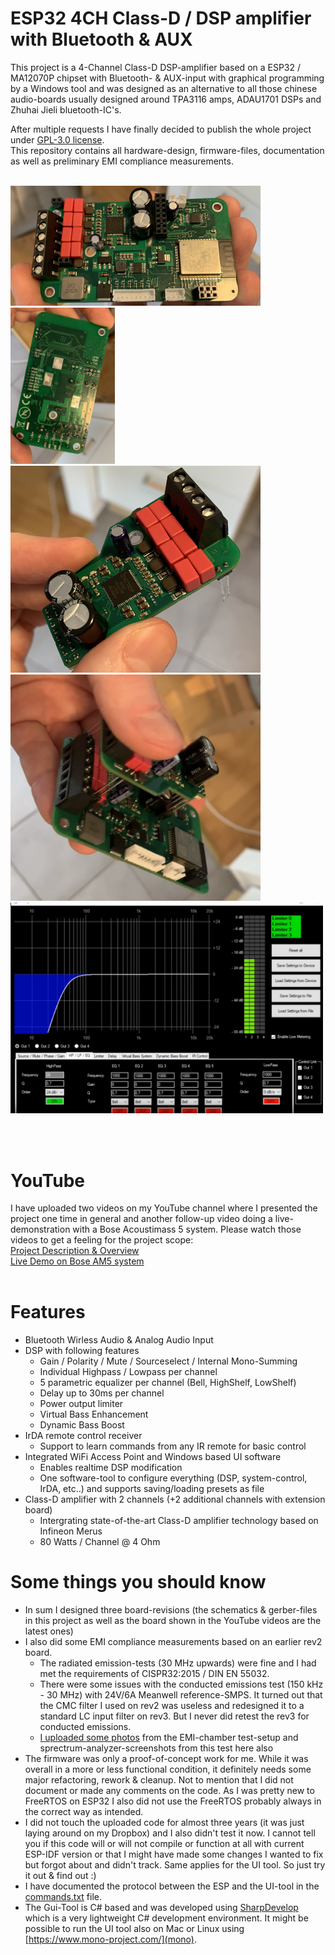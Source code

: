 ESP32 4CH Class-D / DSP amplifier with Bluetooth & AUX
==========================================================
This project is a 4-Channel Class-D DSP-amplifier based on a ESP32 / MA12070P chipset with Bluetooth- & AUX-input with graphical programming by a Windows tool and was designed as an alternative to all those chinese audio-boards usually designed around TPA3116 amps, ADAU1701 DSPs and Zhuhai Jieli bluetooth-IC's.<br>

After multiple requests I have finally decided to publish the whole project under [GPL-3.0 license](LICENSE).<br>
This repository contains all hardware-design, firmware-files, documentation as well as preliminary EMI compliance measurements.<br><br>


<img src=docs/mainboard_top.png width=400><img src=docs/mainboard_bot.png height=250><br>
<img src=docs/ext_board_top.png width=400><img src=docs/stackup_full.png width=400><br>
<img src=docs/tool_screenshot.png width=500>

<br><br>
     
YouTube
=======
I have uploaded two videos on my YouTube channel where I presented the project one time in general and another follow-up video doing a live-demonstration with a Bose Acoustimass 5 system. Please watch those videos to get a feeling for the project scope:<br>
[Project Description & Overview](https://youtu.be/IkDLlTarcUw)<br>
[Live Demo on Bose AM5 system](https://youtu.be/zn5gu4S4gQQ)
<br><br>

Features
========
* Bluetooth Wirless Audio & Analog Audio Input
* DSP with following features
  * Gain / Polarity / Mute / Sourceselect / Internal Mono-Summing
  * Individual Highpass / Lowpass per channel
  * 5 parametric equalizer per channel (Bell, HighShelf, LowShelf)
  * Delay up to 30ms per channel
  * Power output limiter
  * Virtual Bass Enhancement
  * Dynamic Bass Boost
* IrDA remote control receiver
  * Support to learn commands from any IR remote for basic control
* Integrated WiFi Access Point and Windows based UI software
  * Enables realtime DSP modification
  * One software-tool to configure everything (DSP, system-control, IrDA, etc..) and supports saving/loading presets as file
* Class-D amplifier with 2 channels (+2 additional channels with extension board)
  * Intergrating state-of-the-art Class-D amplifier technology based on Infineon Merus
  * 80 Watts / Channel @ 4 Ohm

Some things you should know
=======================================
* In sum I designed three board-revisions (the schematics & gerber-files in this project as well as the board shown in the YouTube videos are the latest ones)
* I also did some EMI compliance measurements based on an earlier rev2 board.
  * The radiated emission-tests (30 MHz upwards) were fine and I had met the requirements of CISPR32:2015 / DIN EN 55032.
  * There were some issues with the conducted emissions test (150 kHz - 30 MHz) with 24V/6A Meanwell reference-SMPS. It turned out that the CMC filter I used on rev2 was useless and redesigned it to a standard LC input filter on rev3. But I never did retest the rev3 for conducted emissions.
  * [I uploaded some photos](EME%20Testing%20Feb%2025th%202021) from the EMI-chamber test-setup and sprectrum-analyzer-screenshots from this test here also
* The firmware was only a proof-of-concept work for me. While it was overall in a more or less functional condition, it definitely needs some major refactoring, rework & cleanup. Not to mention that I did not document or made any comments on the code. As I was pretty new to FreeRTOS on ESP32 I also did not use the FreeRTOS probably always in the correct way as intended.
* I did not touch the uploaded code for almost three years (it was just laying around on my Dropbox) and I also didn't test it now. I cannot tell you if this code will or will not compile or function at all with current ESP-IDF version or that I might have made some changes I wanted to fix but forgot about and didn't track. Same applies for the UI tool. So just try it out & find out :)
* I have documented the protocol between the ESP and the UI-tool in the [commands.txt](commands.txt) file.
* The Gui-Tool is C# based and was developed using [SharpDevelop](https://sourceforge.net/projects/sharpdevelop/) which is a very lightweight C# development environment. It might be possible to run the UI tool also on Mac or Linux using [https://www.mono-project.com/](mono).
